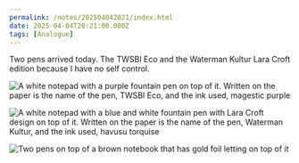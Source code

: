 ```yaml
---
permalink: /notes/202504042021/index.html
date: 2025-04-04T20:21:00.000Z
tags: [Analogue]
---
```


Two pens arrived today. The TWSBI Eco and the Waterman Kultur Lara Croft edition because I have no self control.

![A white notepad with a purple fountain pen on top of it. Written on the paper is the name of the pen, TWSBI Eco, and the ink used, magestic purple](https://cdn.rknight.me/site/2025/twisbi-eco-test-page.jpg)

![A white notepad with a blue and white fountain pen with Lara Croft design on top of it. Written on the paper is the name of the pen, Waterman Kultur, and the ink used, havusu torquise](https://cdn.rknight.me/site/2025/waterman-tomb-raider-test-page.jpg)

![Two pens on top of a brown notebook that has gold foil letting on top of it](https://cdn.rknight.me/site/2025/twsbi-eco-and-waterman-tomb-raider.jpg)